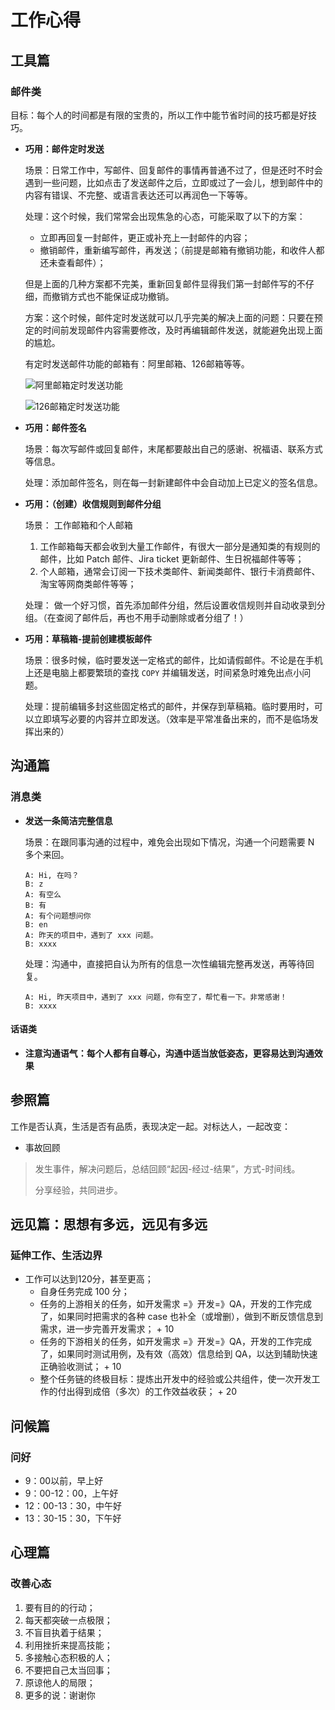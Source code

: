 # 工作心得

## 工具篇

### 邮件类

目标：每个人的时间都是有限的宝贵的，所以工作中能节省时间的技巧都是好技巧。

- **巧用：邮件定时发送**

    场景：日常工作中，写邮件、回复邮件的事情再普通不过了，但是还时不时会遇到一些问题，比如点击了发送邮件之后，立即或过了一会儿，想到邮件中的内容有错误、不完整、或语言表达还可以再润色一下等等。

    处理：这个时候，我们常常会出现焦急的心态，可能采取了以下的方案：

    * 立即再回复一封邮件，更正或补充上一封邮件的内容；
    * 撤销邮件，重新编写邮件，再发送；（前提是邮箱有撤销功能，和收件人都还未查看邮件）；

    但是上面的几种方案都不完美，重新回复邮件显得我们第一封邮件写的不仔细，而撤销方式也不能保证成功撤销。

    方案：这个时候，邮件定时发送就可以几乎完美的解决上面的问题：只要在预定的时间前发现邮件内容需要修改，及时再编辑邮件发送，就能避免出现上面的尴尬。

    有定时发送邮件功能的邮箱有：阿里邮箱、126邮箱等等。

    ![阿里邮箱定时发送功能](../assets/images/email-timer-ali.png)

    ![126邮箱定时发送功能](../assets/images/email-timer-126.png)

- **巧用：邮件签名**

    场景：每次写邮件或回复邮件，末尾都要敲出自己的感谢、祝福语、联系方式等信息。

    处理：添加邮件签名，则在每一封新建邮件中会自动加上已定义的签名信息。

- **巧用：（创建）收信规则到邮件分组**

    场景： 工作邮箱和个人邮箱
    1. 工作邮箱每天都会收到大量工作邮件，有很大一部分是通知类的有规则的邮件，比如 Patch 邮件、Jira ticket 更新邮件、生日祝福邮件等等；
    2. 个人邮箱，通常会订阅一下技术类邮件、新闻类邮件、银行卡消费邮件、淘宝等网商类邮件等等；

    处理： 做一个好习惯，首先添加邮件分组，然后设置收信规则并自动收录到分组。（在查阅了邮件后，再也不用手动删除或者分组了！）

- **巧用：草稿箱-提前创建模板邮件**

    场景：很多时候，临时要发送一定格式的邮件，比如请假邮件。不论是在手机上还是电脑上都要繁琐的查找 `COPY` 并编辑发送，时间紧急时难免出点小问题。

    处理：提前编辑多封这些固定格式的邮件，并保存到草稿箱。临时要用时，可以立即填写必要的内容并立即发送。（效率是平常准备出来的，而不是临场发挥出来的）

## 沟通篇

### 消息类

- **发送一条简洁完整信息**

    场景：在跟同事沟通的过程中，难免会出现如下情况，沟通一个问题需要 N 多个来回。

      A: Hi, 在吗？
      B: z
      A: 有空么
      B: 有
      A: 有个问题想问你
      B: en
      A: 昨天的项目中，遇到了 xxx 问题。
      B: xxxx

    处理：沟通中，直接把自认为所有的信息一次性编辑完整再发送，再等待回复。

      A: Hi, 昨天项目中，遇到了 xxx 问题，你有空了，帮忙看一下。非常感谢！
      B: xxxx

#### 话语类

- **注意沟通语气：每个人都有自尊心，沟通中适当放低姿态，更容易达到沟通效果**

## 参照篇

工作是否认真，生活是否有品质，表现决定一起。对标达人，一起改变：

- 事故回顾

> 发生事件，解决问题后，总结回顾“起因-经过-结果”，方式-时间线。
>
> 分享经验，共同进步。

## 远见篇：思想有多远，远见有多远

### 延伸工作、生活边界

- 工作可以达到120分，甚至更高；
  - 自身任务完成 100 分；
  - 任务的上游相关的任务，如开发需求 =》开发=》QA，开发的工作完成了，如果同时把需求的各种 case 也补全（或增删），做到不断反馈信息到需求，进一步完善开发需求； + 10
  - 任务的下游相关的任务，如开发需求 =》开发=》QA，开发的工作完成了，如果同时测试用例，及有效（高效）信息给到 QA，以达到辅助快速正确验收测试； + 10
  - 整个任务链的终极目标：提炼出开发中的经验或公共组件，使一次开发工作的付出得到成倍（多次）的工作效益收获； + 20

## 问候篇

### 问好

- 9：00以前，早上好
- 9：00-12：00，上午好
- 12：00-13：30，中午好
- 13：30-15：30，下午好

## 心理篇

### 改善心态

1. 要有目的的行动；
1. 每天都突破一点极限；
1. 不盲目执着于结果；
1. 利用挫折来提高技能；
1. 多接触心态积极的人；
1. 不要把自己太当回事；
1. 原谅他人的局限；
1. 更多的说：谢谢你